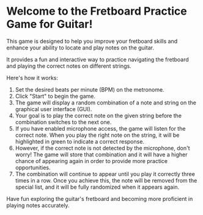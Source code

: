 # Welcome to the Fretboard Practice Game for Guitar!

This game is designed to help you improve your fretboard skills and enhance your 
ability to locate and play notes on the guitar.  

It provides a fun and interactive way to practice navigating the fretboard and 
playing the correct notes on different strings.

Here's how it works:

1. Set the desired beats per minute (BPM) on the metronome.
1. Click "Start" to begin the game.
1. The game will display a random combination of a note and string on the graphical user interface (GUI).
1. Your goal is to play the correct note on the given string before the combination switches to the next one.
1. If you have enabled microphone access, the game will listen for the correct note. When you play the right note on the string, it will be highlighted in green to indicate a correct response.
1. However, if the correct note is not detected by the microphone, don't worry! The game will store that combination and it will have a higher chance of appearing again in order to provide more practice opportunities.
1. The combination will continue to appear until you play it correctly three times in a row. Once you achieve this, the note will be removed from the special list, and it will be fully randomized when it appears again. 


Have fun exploring the guitar's fretboard and becoming more proficient in playing notes accurately.